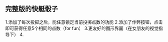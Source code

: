 完整版的快艇骰子
---------------
1.添加了每次投掷之后，能任意锁定当前投掷点数的功能
2.添加了作弊按钮，点击即可获得任意5个相同的点数（for fun）
3.更友好的图形界面（在女朋友的视觉指导下）
4.
